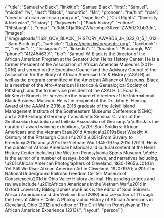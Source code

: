 {
  "title": "Samuel w Black",
  "linktitle": "Samuel Black",
  "first": "Samuel",
  "middle": "w",
  "last": "Black",
  "honorific": "Mr.",
  "pronoun": "he/him",
  "role": "director, african american program",
  "expertise": [
    "Civil Rights",
    "Diversity & Inclusion",
    "History"
  ],
  "keywords": [
    "Black history",
    "culture",
    "Pittsburgh"
  ],
  "email": "c3dibGFja0BoZWluemhpc3RvcnljZW50ZXIub3Jn",
  "images": ["/img/uploads/11681_GOV_BLACK__HISTORY_AWARDS_JH_032_0_15_1_012 - Sam Black.jpg"],
  "website": "https://heinzhistorycenter.org/",
  "facebook": "",
  "twitter": "",
  "instagram": "",
  "linkedin": "",
  "location": "Pittsburgh, PA",
  "phone": "4124546391",
  "bio": "Samuel W. Black is the Director of the African American Program at the Senator John Heinz History Center.  He is a former President of the Association of African American Museums (2011-2016) and served on the Executive Council and the Advisory Council of the Association for the Study of African American Life & History (ASALH) as well as the program committee of the American Alliance of Museums. Black is a member of the Afro-American Historical & Genealogical Society of Pittsburgh and the former vice president of the ASALH Dr. Edna B. McKenzie Branch. He serves on the board of directors of the International Black Business Museum. He is the recipient of the Dr. John E. Fleming Award of the AAAM in 2016, a 2018 graduate of the Jekyll Island Management Institute of the Southeastern Museums Conference (SEMC) and a 2019 Fulbright Germany Transatlantic Seminar Curator of the Smithsonian Institution and Leibniz Association of Germany. \n\nBlack is the curator of award winning exhibitions, \u201cSoul Soldiers: African Americans and the Vietnam Era\u201d America\u2019s Best Weekly: A Century of the Pittsburgh Courier\u201d \u201cFrom Slavery to Freedom\u201d and \u201cThe Vietnam War 1945-1975\u201d (2019). He is the curator of African American historical and cultural content at the Heinz History Center including the Western Pennsylvania Sports Museum. \n\nHe is the author of a number of essays, book reviews, and narratives including, \u201cAfrican American Photographers of Cleveland, 1930-1965\u201d in Yet Still We Rise: African American Art in Cleveland, 1920-1970; \u201cThe National Underground Railroad Freedom Center: Museum of Conscience\u201d in Ohio Valley History Journal.  His pending articles and reviews include \u201cAfrican Americans in the Vietnam War\u201d in Oxford University Bibliographies.\n\nBlack is the editor of Soul Soldiers: African Americans and the Vietnam Era (2006) and co-author of Through the Lens of Allen E. Cole: A Photographic History of African Americans in Cleveland, Ohio (2012) and editor of The Civil War in Pennsylvania: The African American Experience (2013).",
  "layout": "person"
}
